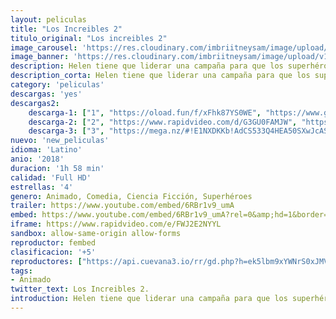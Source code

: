 ```yaml
---
layout: peliculas
title: "Los Increibles 2"
titulo_original: "Los increibles 2"
image_carousel: 'https://res.cloudinary.com/imbriitneysam/image/upload/v1540947279/increibles-poster-min.jpg'
image_banner: 'https://res.cloudinary.com/imbriitneysam/image/upload/v1540947280/increibles-banner-min.jpg'
description: Helen tiene que liderar una campaña para que los superhéroes regresen, mientras Bob vive su vida normal con Violet, Dash y el bebé Jack-Jack cuyos superpoderes descubriremos.
description_corta: Helen tiene que liderar una campaña para que los superhéroes regresen, mientras Bob vive su vida normal con Violet, Dash y el bebé Jack-Jack cuyos superpoderes descubriremos.
category: 'peliculas'
descargas: 'yes'
descargas2:
    descarga-1: ["1", "https://oload.fun/f/xFhk87YS0WE", "https://www.google.com/s2/favicons?domain=openload.co","OpenLoad","https://res.cloudinary.com/imbriitneysam/image/upload/v1541473684/mexico.png", "Latino", "Full HD"]
    descarga-2: ["2", "https://www.rapidvideo.com/d/G3GU0FAMJW", "https://www.google.com/s2/favicons?domain=www.rapidvideo.com","RapidVideo","https://res.cloudinary.com/imbriitneysam/image/upload/v1541473684/mexico.png", "Latino", "Full HD"]
    descarga-3: ["3", "https://mega.nz/#!E1NXDKKb!AdCS533Q4HEA50SXwJcASMYsMtwJoXJn3qOg-0cmLks", "https://www.google.com/s2/favicons?domain=mega.nz","Mega","https://res.cloudinary.com/imbriitneysam/image/upload/v1541473684/mexico.png", "Latino", "Full HD"]
nuevo: 'new_peliculas'
idioma: 'Latino'
anio: '2018'
duracion: '1h 58 min'
calidad: 'Full HD'
estrellas: '4'
genero: Animado, Comedia, Ciencia Ficción, Superhéroes
trailer: https://www.youtube.com/embed/6RBr1v9_umA
embed: https://www.youtube.com/embed/6RBr1v9_umA?rel=0&amp;hd=1&border=0&wmode=opaque&enablejsapi=1&modestbranding=1&controls=1&showinfo=1
iframe: https://www.rapidvideo.com/e/FWJ2E2NYYL
sandbox: allow-same-origin allow-forms
reproductor: fembed
clasificacion: '+5'
reproductores: ["https://api.cuevana3.io/rr/gd.php?h=ek5lbm9xYWNrS0xJMVp5b21KREk0dFBLbjVkaHhkRGdrOG1jbnBpUnhhS1Z1WXVZbXR2TjJ0NjNpR0thMU1xM3pkTmxwYXlQc2FiSXRXdURuc2ZTN05HU3FadVkyUT09"]
tags:
- Animado
twitter_text: Los Increibles 2.
introduction: Helen tiene que liderar una campaña para que los superhéroes regresen, mientras Bob vive su vida normal con Violet, Dash y el bebé Jack-Jack —cuyos superpoderes descubriremos.
---
```












